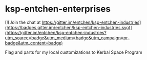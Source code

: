 ksp-entchen-enterprises
=======================

[![Join the chat at https://gitter.im/entchen/ksp-entchen-industries](https://badges.gitter.im/entchen/ksp-entchen-industries.svg)](https://gitter.im/entchen/ksp-entchen-industries?utm_source=badge&utm_medium=badge&utm_campaign=pr-badge&utm_content=badge)

Flag and parts for my local customizations to Kerbal Space Program

